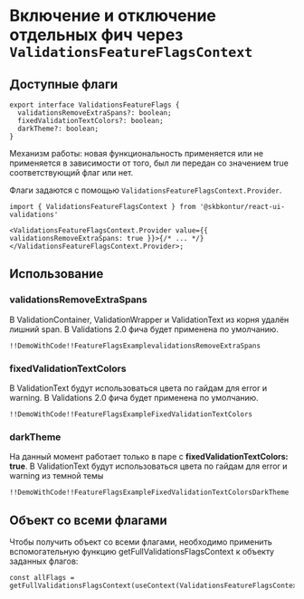 # Включение и отключение отдельных фич через `ValidationsFeatureFlagsContext`

## Доступные флаги

    export interface ValidationsFeatureFlags {
      validationsRemoveExtraSpans?: boolean;
      fixedValidationTextColors?: boolean;
      darkTheme?: boolean;
    }

Механизм работы: новая функциональность применяется или не применяется в зависимости от того, был ли передан со значением true соответствующий флаг или нет.

Флаги задаются с помощью `ValidationsFeatureFlagsContext.Provider`.

    import { ValidationsFeatureFlagsContext } from '@skbkontur/react-ui-validations'

    <ValidationsFeatureFlagsContext.Provider value={{ validationsRemoveExtraSpans: true }}>{/* ... */}</ValidationsFeatureFlagsContext.Provider>;

## Использование

### validationsRemoveExtraSpans

В ValidationContainer, ValidationWrapper и ValidationText из корня удалён лишний span.
В Validations 2.0 фича будет применена по умолчанию.

    !!DemoWithCode!!FeatureFlagsExamplevalidationsRemoveExtraSpans


### fixedValidationTextColors

В ValidationText будут использоваться цвета по гайдам для error и warning.
В Validations 2.0 фича будет применена по умолчанию.

    !!DemoWithCode!!FeatureFlagsExampleFixedValidationTextColors

### darkTheme

На данный момент работает только в паре с **fixedValidationTextColors: true**.
В ValidationText будут использоваться цвета по гайдам для error и warning из темной темы

    !!DemoWithCode!!FeatureFlagsExampleFixedValidationTextColorsDarkTheme

## Объект со всеми флагами

Чтобы получить объект со всеми флагами, необходимо применить вспомогательную функцию getFullValidationsFlagsContext к объекту заданных флагов:

    const allFlags = getFullValidationsFlagsContext(useContext(ValidationsFeatureFlagsContext));
